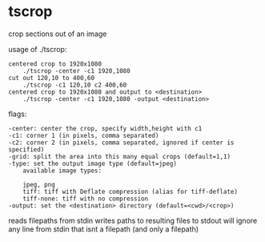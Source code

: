 # tscrop
crop sections out of an image

usage of ./tscrop:

	centered crop to 1920x1080
		./tscrop -center -c1 1920,1080
	cut out 120,10 to 400,60
		./tscrop -c1 120,10 c2 400,60
	centered crop to 1920x1080 and output to <destination>
		./tscrop -center -c1 1920,1080 -output <destination>

flags:

	-center: center the crop, specify width,height with c1
	-c1: corner 1 (in pixels, comma separated)
	-c2: corner 2 (in pixels, comma separated, ignored if center is specified)
	-grid: split the area into this many equal crops (default=1,1)
	-type: set the output image type (default=jpeg)
		available image types:

		jpeg, png
		tiff: tiff with Deflate compression (alias for tiff-deflate)
		tiff-none: tiff with no compression
	-output: set the <destination> directory (default=<cwd>/<crop>)

reads filepaths from stdin
writes paths to resulting files to stdout
will ignore any line from stdin that isnt a filepath (and only a filepath)

